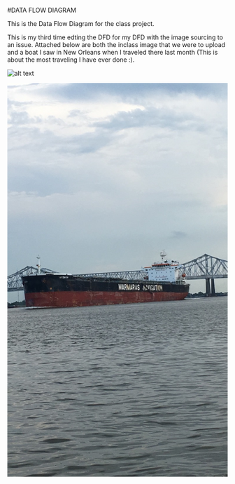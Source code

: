 #DATA FLOW DIAGRAM 

This is the Data Flow Diagram for the class project.

This is my third time edting the DFD for my DFD with the image sourcing to an issue.
Attached below are both the inclass image that we were to upload and a boat I saw in New Orleans when I traveled there last month (This is about the most traveling I have ever done :).

![alt text]()

![alt text](IMG_6614.JPG "Logo Title Text 1")
